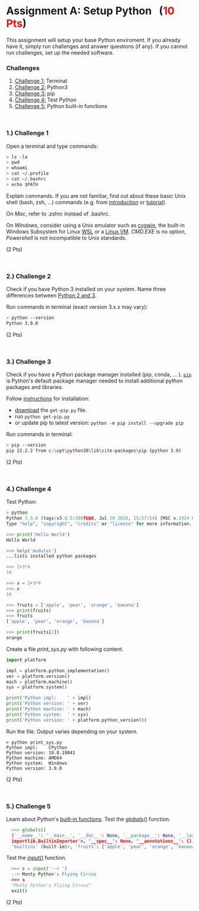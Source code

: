 # Assignment A: Setup Python &nbsp; (<span style="color:red">10 Pts</span>)

This assignment will setup your base Python enviroment. If you already have it, simply run challenges and answer questions (if any). If you cannot run challenges, set up the needed software.

### Challenges
1. [Challenge 1:](#1-challenge-1) Terminal
2. [Challenge 2:](#2-challenge-2) Python3
3. [Challenge 3:](#3-challenge-3) pip
4. [Challenge 4:](#4-challenge-4) Test Python
5. [Challenge 5:](#5-challenge-5) Python built-in functions

&nbsp;
### 1.) Challenge 1
Open a terminal and type commands:
```sh
> ls -la
> pwd
> whoami
> cat ~/.profile
> cat ~/.bashrc
> echo $PATH
```
 Explain commands. If you are not familiar, find out about these basic Unix shell (bash, zsh, ...) commands (e.g. from [introduction](https://cs.lmu.edu/~ray/notes/bash) or [tutorial](https://linuxconfig.org/bash-scripting-tutorial-for-beginners)).
 
 On *Mac*, refer to .zshrc instead of .bashrc.
 
 On *Windows*, consider using a Unix emulator such as [cygwin](https://www.cygwin.com), the built-in Windows Subsystem for Linux [WSL](https://learn.microsoft.com/en-us/windows/wsl/install) or a [Linux VM](https://ubuntu.com/tutorials/how-to-run-ubuntu-desktop-on-a-virtual-machine-using-virtualbox).
 *CMD.EXE* is no option, *Powershell* is not incompatible to Unix standards.

(2 Pts)

&nbsp;
### 2.) Challenge 2
Check if you have Python 3 installed on your system. Name three differences between [Python 2 and 3](https://www.guru99.com/python-2-vs-python-3.html#7). 

Run commands in terminal (exact version 3.x.x may vary):
```sh
> python --version
Python 3.9.0
```
(2 Pts)

&nbsp;
### 3.) Challenge 3
Check if you have a Python package manager installed (pip, conda, ... ). [`pip`](https://pip.pypa.io) is Python's default package manager needed to install additional python packages and libraries.

Follow [instructions](https://pip.pypa.io/en/stable/installing) for installation:
- [download](https://bootstrap.pypa.io/get-pip.py) the `get-pip.py` file.
- run `python get-pip.py`
- or update pip to latest version: `python -m pip install --upgrade pip`

Run commands in terminal:
```sh
> pip --version
pip 22.2.2 from c:\opt\python38\lib\site-packages\pip (python 3.9)
```
(2 Pts)

&nbsp;
### 4.) Challenge 4
Test Python:
```py
> python
Python 3.9.0 (tags/v3.8.5:580fbb0, Jul 20 2020, 15:57:54) [MSC v.1924 64 bit (AMD64)] on win3
Type "help", "copyright", "credits" or "license" for more information.

>>> print('Hello World')
Hello World

>>> help('modules')
...lists installed python packages

>>> 2+3*4
14

>>> x = 2+3*4
>>> x
14

>>> fruits = ['apple', 'pear', 'orange', 'banana']
>>> print(fruits)
>>> fruits
['apple', 'pear', 'orange', 'banana']

>>> print(fruits[2])
orange
```

Create a file *print_sys.py* with following content.
```py
import platform

impl = platform.python_implementation()
ver = platform.version()
mach = platform.machine()
sys = platform.system()

print('Python impl:    ' + impl)
print('Python version: ' + ver)
print('Python machine: ' + mach)
print('Python system:  ' + sys)
print('Python version: ' + platform.python_version())
```

Run the file. Output varies depending on your system.
```
> python print_sys.py
Python impl:    CPython
Python version: 10.0.19041
Python machine: AMD64     
Python system:  Windows   
Python version: 3.9.0     
```
(2 Pts)

&nbsp;
### 5.) Challenge 5
Learn about Python's [built-in functions](https://docs.python.org/3/library/functions.html). Test the [*globals()*](https://docs.python.org/3/library/functions.html#globals) function.
```py
  >>> globals()
  {'__name__': '__main__', '__doc__': None, '__package__': None, '__loader__': <class '_frozen_
  importlib.BuiltinImporter'>, '__spec__': None, '__annotations__': {}, '__builtins__': <module
  'builtins' (built-in)>, 'fruits': ['apple', 'pear', 'orange', 'banana']}
```
Test the [*input()*](https://docs.python.org/3/library/functions.html#input) function.
```py
  >>> s = input('--> ')
  --> Monty Python's Flying Circus
  >>> s
  "Monty Python's Flying Circus"
  exit()
```
(2 Pts)
